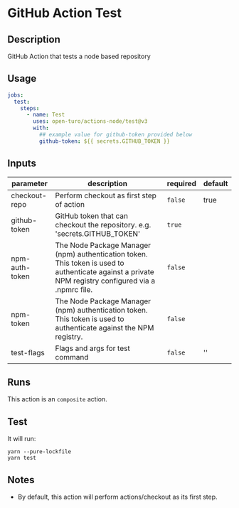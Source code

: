 # GitHub Action Test

## Description

GitHub Action that tests a node based repository

## Usage

```yaml
jobs:
  test:
    steps:
      - name: Test
        uses: open-turo/actions-node/test@v3
        with:
          ## example value for github-token provided below
          github-token: ${{ secrets.GITHUB_TOKEN }}
```

## Inputs

| parameter      | description                                                                                                                                          | required | default |
| -------------- | ---------------------------------------------------------------------------------------------------------------------------------------------------- | -------- | ------- |
| checkout-repo  | Perform checkout as first step of action                                                                                                             | `false`  | true    |
| github-token   | GitHub token that can checkout the repository. e.g. 'secrets.GITHUB_TOKEN'                                                                           | `true`   |         |
| npm-auth-token | The Node Package Manager (npm) authentication token. This token is used to authenticate against a private NPM registry configured via a .npmrc file. | `false`  |         |
| npm-token      | The Node Package Manager (npm) authentication token. This token is used to authenticate against the NPM registry.                                    | `false`  |         |
| test-flags     | Flags and args for test command                                                                                                                      | `false`  | ''      |

## Runs

This action is an `composite` action.

## Test

It will run:

```shell
yarn --pure-lockfile
yarn test
```

## Notes

- By default, this action will perform actions/checkout as its first step.
